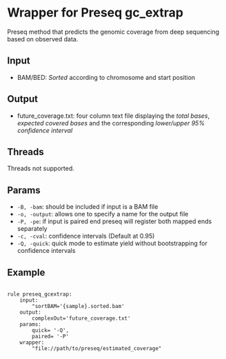 # Wrapper for Preseq gc_extrap

Preseq method that predicts the genomic coverage from deep sequencing based on observed data.

## Input
* BAM/BED: *Sorted* according to chromosome and start position

## Output
* future_coverage.txt: four column text file displaying the *total bases*, *expected covered bases* and the corresponding *lower/upper 95% confidence interval*

## Threads
Threads not supported.

## Params
* <code>-B, -bam</code>: should be included if input is a BAM file
* <code>-o, -output</code>: allows one to specify a name for the output file
* <code>-P, -pe</code>: if input is paired end preseq will register both mapped ends separately
* <code>-c, -cval</code>: confidence intervals (Default at 0.95)
* <code>-Q, -quick</code>: quick mode to estimate yield without bootstrapping for confidence intervals

## Example
<pre><code>
rule preseq_gcextrap:
    input: 
		"sortBAM='{sample}.sorted.bam'
    output:
        complexOut='future_coverage.txt'
	params:
		quick= '-Q',
		paired= '-P'
    wrapper:
        "file://path/to/preseq/estimated_coverage"
</code></pre>
